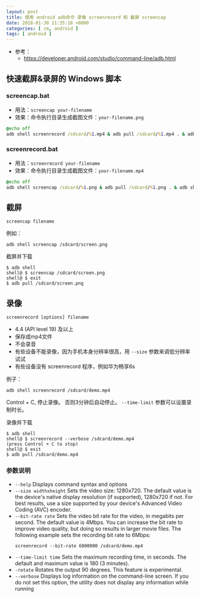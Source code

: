 ```yaml
---
layout: post
title: 使用 android adb命令 录像 screenrecord 和 截屏 screencap
date: 2018-01-30 11:35:18 +0800
categories: [ cm, android ]
tags: [ android ]
---
```



* 参考： 
  * <https://developer.android.com/studio/command-line/adb.html>



## 快速截屏&录屏的 Windows 脚本

### screencap.bat

* 用法：`screencap your-filename`
* 效果：命令执行目录生成截图文件：`your-filename.png`

~~~ bat
@echo off
adb shell screenrecord /sdcard/%1.mp4 & adb pull /sdcard/%1.mp4 . & adb shell rm -f /sdcard/%1.mp4
~~~

### screenrecord.bat

* 用法：`screenrecord your-filename`
* 效果：命令执行目录生成截图文件：`your-filename.mp4`

~~~ bat
@echo off
adb shell screencap /sdcard/%1.png & adb pull /sdcard/%1.png . & adb shell rm -f /sdcard/%1.png
~~~






## 截屏

~~~
screencap filename
~~~

例如：

~~~
adb shell screencap /sdcard/screen.png
~~~

截屏并下载

~~~
$ adb shell
shell@ $ screencap /sdcard/screen.png
shell@ $ exit
$ adb pull /sdcard/screen.png
~~~




## 录像

~~~
screenrecord [options] filename
~~~

* 4.4 (API level 19) 及以上
* 保存成mp4文件
* 不会录音
* 有些设备不能录像，因为手机本身分辨率很高，用 `--size` 参数来调低分辨率试试
* 有些设备没有 screenrecord 程序，例如华为畅享6s

例子：

~~~
adb shell screenrecord /sdcard/demo.mp4
~~~

Control + C, 停止录像。
否则3分钟后自动停止。 `--time-limit` 参数可以设置录制时长。

录像并下载

~~~
$ adb shell
shell@ $ screenrecord --verbose /sdcard/demo.mp4
(press Control + C to stop)
shell@ $ exit
$ adb pull /sdcard/demo.mp4
~~~


### 参数说明

* `--help`                Displays command syntax and options
* `--size widthxheight`   Sets the video size: 1280x720. The default value is the device's native display resolution (if supported), 1280x720 if not. For best results, use a size supported by your device's Advanced Video Coding (AVC) encoder.
* `--bit-rate rate`       Sets the video bit rate for the video, in megabits per second. The default value is 4Mbps. You can increase the bit rate to improve video quality, but doing so results in larger movie files. The following example sets the recording bit rate to 6Mbps:
  ~~~
  screenrecord --bit-rate 6000000 /sdcard/demo.mp4
  ~~~
* `--time-limit time`     Sets the maximum recording time, in seconds. The default and maximum value is 180 (3 minutes).
* `-rotate`               Rotates the output 90 degrees. This feature is experimental.
* `--verbose`             Displays log information on the command-line screen. If you do not set this option, the utility does not display any information while running



















